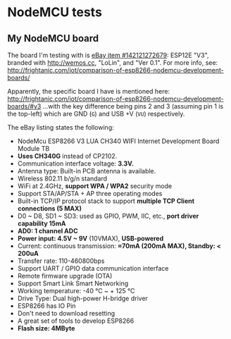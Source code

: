 # NodeMCU tests

## My NodeMCU board

The board I'm testing with is [eBay item #142121272679](http://www.ebay.com.au/itm/142121272679): ESP12E "V3", branded with <http://wemos.cc>, "LoLin", and "Ver 0.1". For more info, see: <http://frightanic.com/iot/comparison-of-esp8266-nodemcu-development-boards/>

Apparently, the specific board I have is mentioned here: <http://frightanic.com/iot/comparison-of-esp8266-nodemcu-development-boards/#v3>
...with the key difference being pins 2 and 3 (assuming pin 1 is the top-left)
which are GND (`G`) and USB +V (`VU`) respectively.

The eBay listing states the following:

* NodeMcu ESP8266 V3 LUA CH340 WIFI Internet Development Board Module TB
* **Uses CH340G** instead of CP2102.
* Communication interface voltage: **3.3V.**
* Antenna type: Built-in PCB antenna is available.
* Wireless 802.11 b/g/n standard
* WiFi at 2.4GHz, **support WPA / WPA2** security mode
* Support STA/AP/STA + AP three operating modes
* Built-in TCP/IP protocol stack to support **multiple TCP Client connections (5 MAX)**
* D0 ~ D8, SD1 ~ SD3: used as GPIO, PWM, IIC, etc., **port driver capability 15mA**
* **AD0: 1 channel ADC**
* **Power input: 4.5V ~ 9V** (10VMAX), **USB-powered**
* Current: continuous transmission: **≈70mA (200mA MAX), Standby: < 200uA**
* Transfer rate: 110-460800bps
* Support UART / GPIO data communication interface
* Remote firmware upgrade (OTA)
* Support Smart Link Smart Networking
* Working temperature: -40 ℃ ~ + 125 ℃
* Drive Type: Dual high-power H-bridge driver
* ESP8266 has IO Pin
* Don't need to download resetting
* A great set of tools to develop ESP8266
* **Flash size: 4MByte**

